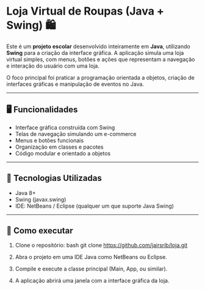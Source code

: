 # Loja Virtual de Roupas (Java + Swing) 🛍️

Este é um **projeto escolar** desenvolvido inteiramente em **Java**, utilizando **Swing** para a criação da interface gráfica. A aplicação simula uma loja virtual simples, com menus, botões e ações que representam a navegação e interação do usuário com uma loja.

O foco principal foi praticar a programação orientada a objetos, criação de interfaces gráficas e manipulação de eventos no Java.

---

## 🖥️ Funcionalidades

- Interface gráfica construída com Swing
- Telas de navegação simulando um e-commerce
- Menus e botões funcionais
- Organização em classes e pacotes
- Código modular e orientado a objetos

---

## 🧪 Tecnologias Utilizadas

- Java 8+
- Swing (javax.swing)
- IDE: NetBeans / Eclipse (qualquer um que suporte Java Swing)

---

## 🚀 Como executar

1. Clone o repositório:
   bash
   git clone https://github.com/jairsrib/loja.git
2. Abra o projeto em uma IDE Java como NetBeans ou Eclipse.

3. Compile e execute a classe principal (Main, App, ou similar).

4. A aplicação abrirá uma janela com a interface gráfica da loja.
